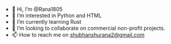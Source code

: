 - 👋 Hi, I’m @Rana1805
- 👀 I’m interested in Python and HTML
- 🌱 I’m currently learning Rust
- 💞️ I’m looking to collaborate on commercial non-profit projects.
- 📫 How to reach me on shubhanshurana2@gmail.com

<!---
Rana1805/Rana1805 is a ✨ special ✨ repository because its `README.md` (this file) appears on your GitHub profile.
You can click the Preview link to take a look at your changes.
--->
